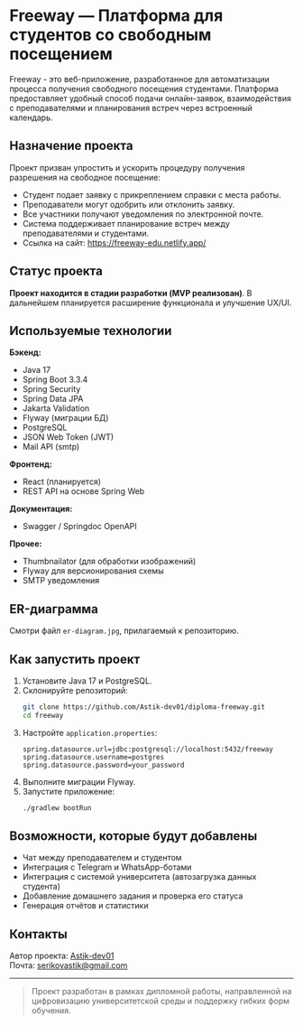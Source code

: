 
# Freeway — Платформа для студентов со свободным посещением

Freeway - это веб-приложение, разработанное для автоматизации процесса получения свободного посещения студентами. Платформа предоставляет удобный способ подачи онлайн-заявок, взаимодействия с преподавателями и планирования встреч через встроенный календарь.

## Назначение проекта

Проект призван упростить и ускорить процедуру получения разрешения на свободное посещение:
- Студент подает заявку с прикреплением справки с места работы.
- Преподаватели могут одобрить или отклонить заявку.
- Все участники получают уведомления по электронной почте.
- Система поддерживает планирование встреч между преподавателями и студентами.
- Ссылка на сайт: https://freeway-edu.netlify.app/
##  Статус проекта

**Проект находится в стадии разработки (MVP реализован)**. В дальнейшем планируется расширение функционала и улучшение UX/UI.

## Используемые технологии

**Бэкенд:**
- Java 17
- Spring Boot 3.3.4
- Spring Security
- Spring Data JPA
- Jakarta Validation
- Flyway (миграции БД)
- PostgreSQL
- JSON Web Token (JWT)
- Mail API (smtp)

**Фронтенд:**
- React (планируется)
- REST API на основе Spring Web

**Документация:**
- Swagger / Springdoc OpenAPI

**Прочее:**
- Thumbnailator (для обработки изображений)
- Flyway для версионирования схемы
- SMTP уведомления

## ER-диаграмма

Смотри файл `er-diagram.jpg`, прилагаемый к репозиторию.

## Как запустить проект

1. Установите Java 17 и PostgreSQL.
2. Склонируйте репозиторий:
   ```bash
   git clone https://github.com/Astik-dev01/diploma-freeway.git
   cd freeway
   ```
3. Настройте `application.properties`:
   ```properties
   spring.datasource.url=jdbc:postgresql://localhost:5432/freeway
   spring.datasource.username=postgres
   spring.datasource.password=your_password
   ```
4. Выполните миграции Flyway.
5. Запустите приложение:
   ```bash
   ./gradlew bootRun
   ```

## Возможности, которые будут добавлены

- Чат между преподавателем и студентом
- Интеграция с Telegram и WhatsApp-ботами
- Интеграция с системой университета (автозагрузка данных студента)
- Добавление домашнего задания и проверка его статуса
- Генерация отчётов и статистики

## Контакты

Автор проекта: [Astik-dev01](https://github.com/Astik-dev01)  
Почта: serikovastik@gmail.com

---

> Проект разработан в рамках дипломной работы, направленной на цифровизацию университетской среды и поддержку гибких форм обучения.
